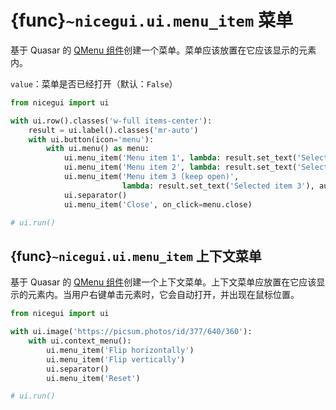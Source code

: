 # {func}`~nicegui.ui.menu_item` 菜单

基于 Quasar 的 [QMenu 组件](https://quasar.dev/vue-components/menu)创建一个菜单。菜单应该放置在它应该显示的元素内。

`value`：菜单是否已经打开（默认：`False`）

```python
from nicegui import ui

with ui.row().classes('w-full items-center'):
    result = ui.label().classes('mr-auto')
    with ui.button(icon='menu'):
        with ui.menu() as menu:
            ui.menu_item('Menu item 1', lambda: result.set_text('Selected item 1'))
            ui.menu_item('Menu item 2', lambda: result.set_text('Selected item 2'))
            ui.menu_item('Menu item 3 (keep open)',
                         lambda: result.set_text('Selected item 3'), auto_close=False)
            ui.separator()
            ui.menu_item('Close', on_click=menu.close)

# ui.run()
```

## {func}`~nicegui.ui.menu_item` 上下文菜单

基于 Quasar 的 [QMenu 组件](https://quasar.dev/vue-components/menu)创建一个上下文菜单。上下文菜单应放置在它应该显示的元素内。当用户右键单击元素时，它会自动打开，并出现在鼠标位置。

```python
from nicegui import ui

with ui.image('https://picsum.photos/id/377/640/360'):
    with ui.context_menu():
        ui.menu_item('Flip horizontally')
        ui.menu_item('Flip vertically')
        ui.separator()
        ui.menu_item('Reset')

# ui.run()
```
